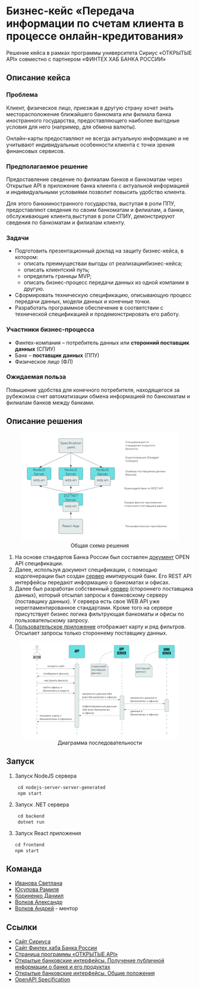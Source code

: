 # Бизнес-кейс «Передача информации по счетам клиента в процессе онлайн-кредитования»

Решение кейса в рамках программы университета Сириус «ОТКРЫТЫЕ API» совместно с партнером «ФИНТЕХ ХАБ БАНКА РОССИИ»

## Описание кейса

### **Проблема**

Клиент, физическое лицо, приезжая в другую страну хочет знать месторасположение ближайшего банкомата или филиала банка иностранного государства, предоставляющего наиболее выгодные условия для него (например, для обмена валюты).

Онлайн-карты предоставляют не всегда актуальную информацию и не учитывают индивидуальные особенности клиента с точки зрения финансовых сервисов.

### **Предполагаемое решение**

Предоставление сведение по филиалам банков и банкоматам через Открытые API в приложение банка клиента с актуальной информацией и индивидуальными условиями позволит повысить удобство клиента.

Для этого банкииностранного государства, выступая в роли ППУ, предоставляют сведения по своим банкоматам и филиалам, а банки, обслуживающие клиента,выступая в роли СПИУ, демонстрируют сведения по банкоматам и филиалам клиенту.

### **Задачи**

- Подготовить презентационный доклад на защиту бизнес-кейса, в котором:
  - описать преимуществаи выгоды от реализациибизнес-кейса;
  - описать клиентский путь;
  - определить границы MVP;
  - описать бизнес-процесс передачи данных из одной компании в другую.
- Сформировать техническую спецификацию, описывающую процесс передачи данных, модели данных и конечные точки.
- Разработать программное обеспечение в соответствии с технической спецификацией и продемонстрировать его работу.

### **Участники бизнес-процесса**

- Финтех-компания – потребитель данных или **сторонний поставщик данных** (СПИУ)
- Банк – **поставщик данных** (ППУ)
- Физическое лицо (ФЛ)

### **Ожидаемая польза**

Повышение удобства для конечного потребителя, находящегося за рубежомза счет автоматизации обмена информацией по банкоматам и филиалам банков между банками.

## Описание решения

<figure>
  <img
  src="README/general%20diagram.png"
  alt="The beautiful MDN logo.">
  <figcaption><center>Общая схема решения</center></figcaption>
</figure>

1. На основе стандартов Банка России был составлен [документ](maps.yaml) OPEN API спецификации.
2. Далее, используя документ спецификации, с помощью кодогенерации был создан [сервер](nodejs-server-server-generated/) имитирующий банк. Его REST API интерфейсы передают информацию о банкоматах и офисах.
3. Далее был разработан собственный [сервер](backend/) (стороннего поставщика данных), который отсылал запросы к банковскому серверу (поставщику данных). У сервера есть свое WEB API уже нерегламентированное стандартами. Кроме того на сервере присутствует бизнес логика фильтрующая банкоматы и офисы по пользовательскому запросу.
4. [Пользовательское приложение](frontend/) отображает карту и ряд фильтров. Отсылает запросы только стороннему поставщику данных.

<figure>
  <img
  src="README/sequence%20diagram.png"
  alt="The beautiful MDN logo.">
  <figcaption><center>Диаграмма последовательности</center></figcaption>
</figure>

## Запуск

1. Запуск NodeJS сервера
   ```console
    cd nodejs-server-server-generated
    npm start
   ```
2. Запуск .NET сервера
   ```console
    cd backend
    dotnet run
   ```
3. Запуск React приложения
   ```console
   cd frontend
   npm start
   ```

## Команда

- <a href="https://t.me/amoniaka_knabino" target="_blank">Иванова Светлана</a>
- <a href="https://t.me/ryusupova" target="_blank">Юсупова Рамиля</a>
- <a href="https://t.me/D_Korr" target="_blank">Кориненко Даниил</a>
- <a href="https://t.me/sside1" target="_blank">Волков Александр</a>
- <a href="https://t.me/volandy_kzt" target="_blank">Волков Андрей</a> - ментор

## Ссылки

- <a href="https://sochisirius.ru/" target="_blank">Сайт Сириуса</a>
- <a href="https://www.cbr.ru/fintech/fin_hub/" target="_blank">Сайт Финтех хаба Банка России</a>
- <a href="https://sochisirius.ru/obuchenie/graduate/smena1144/5532" target="_blank">Страница программы «ОТКРЫТЫЕ API»</a>
- <a href="http://www.cbr.ru/StaticHtml/File/59420/Standart_08072021.pdf" target="_blank">Открытые банковские интерфейсы. Получение публичной информации о банке и его продуктах</a>
- <a href="http://www.cbr.ru/StaticHtml/File/59420/standart_1.pdf" target="_blank">Открытые банковские интерфейсы. Общие положения</a>
- <a href="https://github.com/OAI/OpenAPI-Specification" target="_blank">OpenAPI Specification</a>
